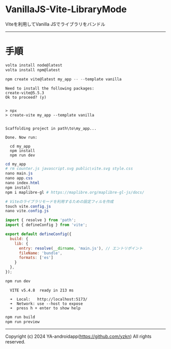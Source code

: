 # VanillaJS-Vite-LibraryMode

Viteを利用してVanilla JSでライブラリをバンドル

---

# 手順

```powershell
volta install node@latest
volta install npm@latest
```

```powershell
npm create vite@latest my_app -- --template vanilla
```

```
Need to install the following packages:
create-vite@5.5.3
Ok to proceed? (y)


> npx
> create-vite my_app --template vanilla


Scaffolding project in path\to\my_app...

Done. Now run:

  cd my_app
  npm install
  npm run dev

```

```powershell
cd my_app
# rm counter.js javascript.svg public\vite.svg style.css
nano main.js
nano app.css
nano index.html
npm install
npm i maplibre-gl # https://maplibre.org/maplibre-gl-js/docs/
```

```powershell
# Viteのライブラリモードを利用するための設定フィルを作成
touch vite.config.js
nano vite.config.js
```

```js
import { resolve } from 'path';
import { defineConfig } from 'vite';

export default defineConfig({
  build: {
    lib: {
      entry: resolve(__dirname, 'main.js'), // エントリポイント
      fileName: 'bundle',
      formats: ['es']
    }
  },
});

```

```powershell
npm run dev
```

```
  VITE v5.4.8  ready in 213 ms

  ➜  Local:   http://localhost:5173/
  ➜  Network: use --host to expose
  ➜  press h + enter to show help

```

```powershell
npm run build
npm run preview
```

---

Copyright (c) 2024 YA-androidapp(https://github.com/yzkn) All rights reserved.
